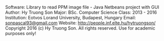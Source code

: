   Software: Library to read PPM image file - Java Netbeans project with GUI
  Author: Hy Truong Son
  Major: BSc. Computer Science
  Class: 2013 - 2016
  Institution: Eotvos Lorand University, Budapest, Hungary
  Email: sonpascal93@gmail.com
  Website: http://people.inf.elte.hu/hytruongson/
  Copyright 2016 (c) Hy Truong Son. All rights reserved. Use for academic purposes only!
